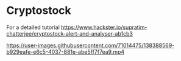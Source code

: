 # Cryptostock 

For a detailed tutorial
https://www.hackster.io/supratim-chatterjee/cryptostock-alert-and-analyser-ab1cb3 



https://user-images.githubusercontent.com/71014475/138388569-b929eafe-e6c5-4037-881e-abe5ff7f7ea9.mp4

